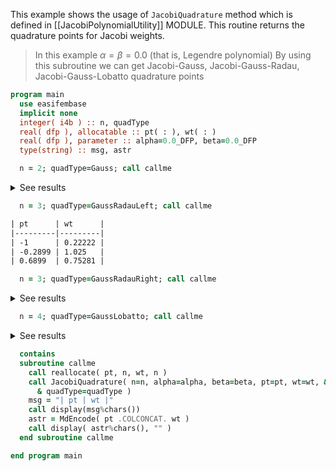 This example shows the usage of `JacobiQuadrature` method which is defined in [[JacobiPolynomialUtility]] MODULE. This routine returns the quadrature points for Jacobi weights.

> In this example $\alpha=\beta=0.0$ (that is, Legendre polynomial)
> By using this subroutine we can get Jacobi-Gauss, Jacobi-Gauss-Radau, Jacobi-Gauss-Lobatto quadrature points

```fortran
program main
  use easifembase
  implicit none
  integer( i4b ) :: n, quadType
  real( dfp ), allocatable :: pt( : ), wt( : )
  real( dfp ), parameter :: alpha=0.0_DFP, beta=0.0_DFP
  type(string) :: msg, astr
```

```fortran title "Jacobi-Gauss"
  n = 2; quadType=Gauss; call callme
```

<details>
<summary>See results</summary>
<div>

| pt       | wt |
|----------|----|
| -0.57735 | 1  |
| 0.57735  | 1  |

</div>
</details>

```fortran title "Jacobi-Radau-Left"
  n = 3; quadType=GaussRadauLeft; call callme
```

```txt title="results"
| pt      | wt      |
|---------|---------|
| -1      | 0.22222 |
| -0.2899 | 1.025   |
| 0.6899  | 0.75281 |
```

```fortran title "Jacobi-Radau-Right"
  n = 3; quadType=GaussRadauRight; call callme
```

<details>
<summary>See results</summary>
<div>

| pt      | wt      |
|---------|---------|
| -0.6899 | 0.75281 |
| 0.2899  | 1.025   |
| 1       | 0.22222 |

</div>
</details>

```fortran title "Jacobi-Lobatto"
  n = 4; quadType=GaussLobatto; call callme
```

<details>
<summary>See results</summary>
<div>

| pt       | wt      |
|----------|---------|
| -1       | 0.16667 |
| -0.44721 | 0.83333 |
| 0.44721  | 0.83333 |
| 1        | 0.16667 |

</div>
</details>

```fortran
  contains
  subroutine callme
    call reallocate( pt, n, wt, n )
    call JacobiQuadrature( n=n, alpha=alpha, beta=beta, pt=pt, wt=wt, &
      & quadType=quadType )
    msg = "| pt | wt |"
    call display(msg%chars())
    astr = MdEncode( pt .COLCONCAT. wt )
    call display( astr%chars(), "" )
  end subroutine callme
```

```fortran
end program main
```
